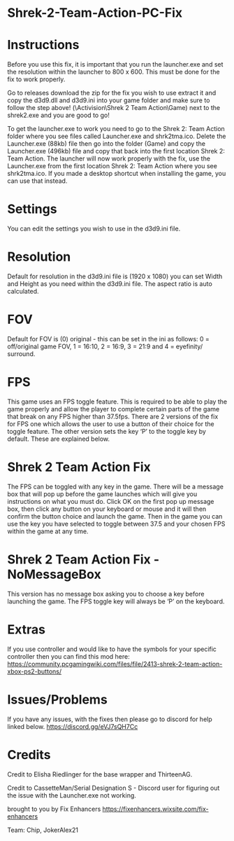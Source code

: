 # Shrek-2-Team-Action-PC-Fix

# Instructions
Before you use this fix, it is important that you run the launcher.exe and set the resolution within the launcher to 800 x 600. This must be done for the fix to work properly.

Go to releases download the zip for the fix you wish to use extract it and copy the d3d9.dll and d3d9.ini into your game folder and make sure to follow the step above! (\Activision\Shrek 2 Team Action\Game) next to the shrek2.exe and you are good to go!

To get the launcher.exe to work you need to go to the Shrek 2: Team Action folder where you see files called Launcher.exe and shrk2tma.ico. Delete the Launcher.exe (88kb) file then go into the folder (Game) and copy the Launcher.exe (496kb) file and copy that back into the first location Shrek 2: Team Action. The launcher will now work properly with the fix, use the Launcher.exe from the first location Shrek 2: Team Action where you see shrk2tma.ico. If you made a desktop shortcut when installing the game, you can use that instead.

# Settings
You can edit the settings you wish to use in the d3d9.ini file.

# Resolution
Default for resolution in the d3d9.ini file is (1920 x 1080) you can set Width and Height as you need within the d3d9.ini file. The aspect ratio is auto calculated.

# FOV
Default for FOV is (0) original - this can be set in the ini as follows: 0 = off/original game FOV, 1 = 16:10, 2 = 16:9, 3 = 21:9 and 4 = eyefinity/ surround.

# FPS
This game uses an FPS toggle feature. This is required to be able to play the game properly and allow the player to complete certain parts of the game that break on any FPS higher than 37.5fps. There are 2 versions of the fix for FPS one which allows the user to use a button of their choice for the toggle feature. The other version sets the key ‘P’ to the toggle key by default. These are explained below.
# Shrek 2 Team Action Fix
The FPS can be toggled with any key in the game. There will be a message box that will pop up before the game launches which will give you instructions on what you must do. Click OK on the first pop up message box, then click any button on your keyboard or mouse and it will then confirm the button choice and launch the game. Then in the game you can use the key you have selected to toggle between 37.5 and your chosen FPS within the game at any time.
# Shrek 2 Team Action Fix - NoMessageBox
This version has no message box asking you to choose a key before launching the game. The FPS toggle key will always be ‘P’ on the keyboard.

# Extras
If you use controller and would like to have the symbols for your specific controller then you can find this mod here: https://community.pcgamingwiki.com/files/file/2413-shrek-2-team-action-xbox-ps2-buttons/
 
# Issues/Problems
If you have any issues, with the fixes then please go to discord for help linked below. https://discord.gg/eVJ7sQH7Cc

# Credits
Credit to Elisha Riedlinger for the base wrapper and ThirteenAG.

Credit to CassetteMan/Serial Designation S - Discord user for figuring out the issue with the Launcher.exe not working.

brought to you by Fix Enhancers
https://fixenhancers.wixsite.com/fix-enhancers

Team:
Chip, JokerAlex21